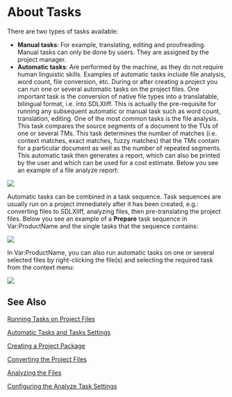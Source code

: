 About Tasks
====
There are two types of tasks available:

* **Manual tasks**: For example, translating, editing and proofreading. Manual tasks can only be done by users. They are assigned by the project manager.
* **Automatic tasks**: Are performed by the machine, as they do not require human linguistic skills. Examples of automatic tasks include file analysis, word count, file conversion, etc.
During or after creating a project you can run one or several automatic tasks on the project files. One important task is the conversion of native file types into a translatable, bilingual format, i.e. into SDLXliff. This is actually the pre-requisite for running any subsequent automatic or manual task such as word count, translation, editing. One of the most common tasks is the file analysis. This task compares the source segments of a document to the TUs of one or several TMs. This task determines the number of matches (i.e. context matches, exact matches, fuzzy matches) that the TMs contain for a particular document as well as the number of repeated segments. This automatic task then generates a report, which can also be printed by the user and which can be used for a cost estimate. Below you see an example of a file analyze report:

<img style="display:block; " src="images/ProjectApiTaskAnalyseReport.jpg"/>

Automatic tasks can be combined in a task sequence. Task sequences are usually run on a project immediately after it has been created, e.g.: converting files to SDLXliff, analyzing files, then pre-translating the project files. Below you see an example of a **Prepare** task sequence in Var:ProductName and the single tasks that the sequence contains:

<img style="display:block; " src="images/ProjectApiTaskSequence.jpg"/>

In Var:ProductName, you can also run automatic tasks on one or several selected files by right-clicking the file(s) and selecting the required task from the context menu:

<img style="display:block; " src="images/ProjectApiBatchTasks.jpg"/>

See Also
-----------
[Running Tasks on Project Files](running_tasks_on_project_files.md)

[Automatic Tasks and Tasks Settings](automatic_tasks_and_task_settings.md)

[Creating a Project Package](creating_a_project_package.md)

[Converting the Project Files](converting_the_project_files.md)

[Analyzing the Files](analyzing_the_files.md)

[Configuring the Analyze Task Settings](configuring_the_analyze_task_settings.md)
